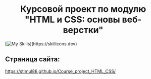 <h1 align="center">
Курсовой проект по модулю "HTML и CSS: основы веб-верстки"
</h1>

[![My Skills](https://skillicons.dev/icons?i=html,css,)](https://skillicons.dev)

## Страница сайта:

https://stimul88.github.io/Course_project_HTML_CSS/
